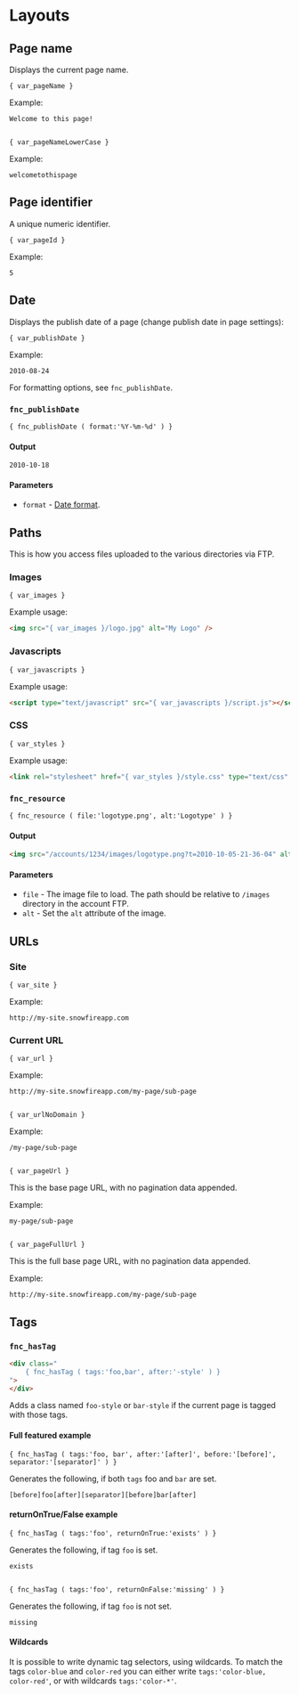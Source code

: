 # Layouts


## Page name

Displays the current page name.

	{ var_pageName }

Example:

	Welcome to this page!


	{ var_pageNameLowerCase }

Example:

	welcometothispage


## Page identifier

A unique numeric identifier.

	{ var_pageId }

Example:

	5


## Date

Displays the publish date of a page (change publish date in page settings):

	{ var_publishDate }

Example:

	2010-08-24

For formatting options, see `fnc_publishDate`.


### `fnc_publishDate`

	{ fnc_publishDate ( format:'%Y-%m-%d' ) }

#### Output

	2010-10-18

#### Parameters

* `format` - [Date format](dates.md).


## Paths

This is how you access files uploaded to the various directories via FTP.

### Images


	{ var_images }


Example usage:

```html
<img src="{ var_images }/logo.jpg" alt="My Logo" />
```


### Javascripts

	{ var_javascripts }

Example usage:

```html
<script type="text/javascript" src="{ var_javascripts }/script.js"></script>
```


### CSS

	{ var_styles }

Example usage:

```html
<link rel="stylesheet" href="{ var_styles }/style.css" type="text/css" />
```


### `fnc_resource`

	{ fnc_resource ( file:'logotype.png', alt:'Logotype' ) }

#### Output

```html
<img src="/accounts/1234/images/logotype.png?t=2010-10-05-21-36-04" alt="Logotype" />
```

#### Parameters

* `file` - The image file to load. The path should be relative to `/images` directory in the account FTP.
* `alt` - Set the `alt` attribute of the image.


## URLs

### Site

	{ var_site }

Example:

	http://my-site.snowfireapp.com


### Current URL

	{ var_url }

Example:

	http://my-site.snowfireapp.com/my-page/sub-page


	{ var_urlNoDomain }

Example:

	/my-page/sub-page


	{ var_pageUrl }

This is the base page URL, with no pagination data appended.

Example:

	my-page/sub-page


	{ var_pageFullUrl }

This is the full base page URL, with no pagination data appended.

Example:

	http://my-site.snowfireapp.com/my-page/sub-page


## Tags

### `fnc_hasTag`

```html
<div class="
	{ fnc_hasTag ( tags:'foo,bar', after:'-style' ) }
">
</div>
```

Adds a class named `foo-style` or `bar-style` if the current page is tagged with those tags.


#### Full featured example

	{ fnc_hasTag ( tags:'foo, bar', after:'[after]', before:'[before]', separator:'[separator]' ) }

Generates the following, if both `tags` foo and `bar` are set.

	[before]foo[after][separator][before]bar[after]


#### returnOnTrue/False example

	{ fnc_hasTag ( tags:'foo', returnOnTrue:'exists' ) }

Generates the following, if tag `foo` is set.

	exists


	{ fnc_hasTag ( tags:'foo', returnOnFalse:'missing' ) }

Generates the following, if tag `foo` is not set.

	missing


#### Wildcards

It is possible to write dynamic tag selectors, using wildcards. To match the tags `color-blue` and `color-red` you can either write `tags:'color-blue, color-red'`, or with wildcards `tags:'color-*'`.

